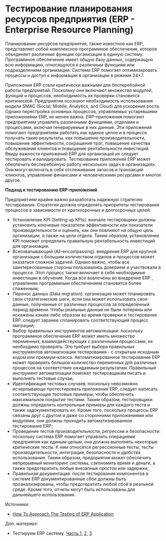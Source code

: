 # Тестирование планирования ресурсов предприятия (ERP - Enterprise Resource Planning)

Планирование ресурсов предприятия, также известное как ERP, представляет собой комплексное программное обеспечение, которое объединяет различные функции организации в единую систему. Программное обеспечение имеет общую базу данных, содержащую всю информацию, относящуюся к различным функциям или подразделениям организации. Система ERP помогает оптимизировать процессы и доступ к информации в организации в режиме 24×7.

Приложения ERP стали критически важными для бесперебойной работы предприятий. Поскольку они включают множество модулей, функций и процессов, необходимость их проверки становится критической. Предприятия осознают необходимость использования модели SMAC (Social, Mobile, Analytics, and Cloud) для ускорения роста. Однако перестройка основных процессов, управляемых устаревшими приложениями ERP, не менее важна. ERP-приложения помогают предприятиям управлять различными функциями, отделами и процессами, включая генерируемые в них данные. Эти приложения помогают предприятиям работать как единое целое и в процессе получать такие результаты, как повышение производительности, повышение эффективности, сокращение трат, повышение качества обслуживания клиентов и повышение рентабельности инвестиций. Ввиду важности приложений ERP для организаций их следует тестировать и валидировать. Тестирование приложений ERP может обеспечить бесперебойную работу нескольких задач в организациях. Они могут включать в себя отслеживание запасов и транзакций клиентов, управление финансами и человеческими ресурсами и многое другое.

**Подход к тестированию ERP-приложений**

Предприятиям крайне важно разработать надежную стратегию тестирования. Стратегия должна определять приоритеты тестирования процессов в зависимости от краткосрочных и долгосрочных целей.

* Установление KPI (Setting up KPIs): вначале тестировщики должны установить ключевые показатели эффективности или показатели производительности и оценить, как они повлияют на общую цель организации, а также на цели отдела. Таким образом, установление KPI поможет определить правильную рентабельность инвестиций для организации.
* Всеохватывающий (All-encompassing): внедрение ERP для крупной организации с большим количеством отделов и процессов может оказаться сложной задачей. Однако важно, чтобы все заинтересованные стороны пользовались доверием и участвовали в процессе. Этот процесс также включает в себя необходимые инвестиции в обучение. Когда все вовлечены во внедрение ERP , управление программным обеспечением становится более слаженным;
* Перенос данных (Data migration): организация может планировать свои стратегические шаги, если она может использовать свои данные, полученные от различных процессов за определенный период времени. Чтобы реальные данные не были потеряны или искажены каким-либо образом во время проверки и тестирования ERP, следует заранее спланировать соответствующий процесс миграции;
* Выбор правильных инструментов автоматизации: поскольку программное обеспечение ERP может иметь множество переменных, взаимодействующих с различными процессами, их необходимо проверять. Это требует выбора правильных инструментов автоматизации тестирования - с открытым исходным кодом или премиум-класса. Автоматизированное тестирование ERP может проверить большое количество переменных для различных процессов на соответствие ожидаемым результатам. Правильный инструмент автоматизации поможет тестировщикам писать и выполнять тестовые случаи;
* Идентификация тестовых случаев: поскольку невозможно исчерпывающе протестировать приложения ERP, следует написать соответствующие тестовые примеры, чтобы обеспечить максимальное покрытие тестами. Таким образом, тестировщики должны определить контрольные примеры для каждого теста и также задокументировать их. Кроме того, поскольку процессы ERP связаны друг с другом и даже со сторонними приложениями или модулями, они должны проходить автоматизированное тестирование ERP;
* Проведение тестов производительности, регрессии и безопасности: поскольку система ERP помогает управлять операциями предприятия как единым целым, она должна выполнять некоторые критические тесты. К ним относятся регрессионные тесты, тесты производительности, интеграции, безопасности и удобства использования. Таким образом, предприятие может обеспечить непрерывный мониторинг системы, сэкономить время и деньги, а также предотвратить любые внезапные простои или задержки;
* Правильная документация: после тестирования компонентов в системе ERP документированные сбои должны быть проанализированы, чтобы предотвратить любой сбой в реальной среде. Кроме того, отчеты могут быть использованы для дальнейшего использования.

Источники:

* [How To Approach The Testing of ERP Application](https://www.softwaretestingmaterial.com/approach-the-testing-of-erp-applications/)

Доп. материал:

* Тестируем ERP систему. [Часть 1](https://habr.com/ru/post/91996/), [2](https://habr.com/ru/post/92235/), [3](https://habr.com/ru/post/93448/)
